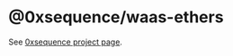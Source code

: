 @0xsequence/waas-ethers
=================

See [0xsequence project page](https://github.com/0xsequence/sequence.js).

